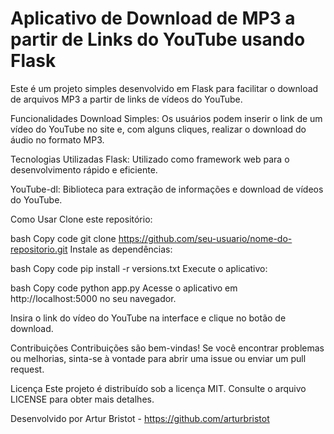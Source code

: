 # Aplicativo de Download de MP3 a partir de Links do YouTube usando Flask

Este é um projeto simples desenvolvido em Flask para facilitar o download de arquivos MP3 a partir de links de vídeos do YouTube.

Funcionalidades
Download Simples: Os usuários podem inserir o link de um vídeo do YouTube no site e, com alguns cliques, realizar o download do áudio no formato MP3.


Tecnologias Utilizadas
Flask: Utilizado como framework web para o desenvolvimento rápido e eficiente.

YouTube-dl: Biblioteca para extração de informações e download de vídeos do YouTube.

Como Usar
Clone este repositório:

bash
Copy code
git clone https://github.com/seu-usuario/nome-do-repositorio.git
Instale as dependências:

bash
Copy code
pip install -r versions.txt
Execute o aplicativo:

bash
Copy code
python app.py
Acesse o aplicativo em http://localhost:5000 no seu navegador.

Insira o link do vídeo do YouTube na interface e clique no botão de download.

Contribuições
Contribuições são bem-vindas! Se você encontrar problemas ou melhorias, sinta-se à vontade para abrir uma issue ou enviar um pull request.

Licença
Este projeto é distribuído sob a licença MIT. Consulte o arquivo LICENSE para obter mais detalhes.

Desenvolvido por Artur Bristot - https://github.com/arturbristot
